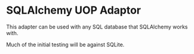 # SQLAlchemy UOP Adaptor
This adapter can be used with any SQL database that SQLAlchemy works with.

Much of the initial testing will be against SQLite.

